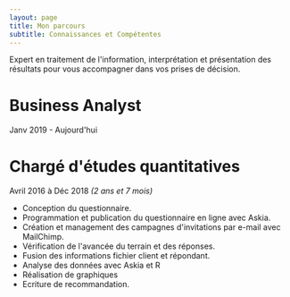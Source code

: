 ```yaml
---
layout: page
title: Mon parcours 
subtitle: Connaissances et Compétentes
---
```


Expert en traitement de l'information, interprétation et présentation des résultats pour vous accompagner dans vos prises de décision. 

# <i class="fas fa-tachometer-alt"></i> Business Analyst
Janv 2019 - Aujourd'hui



# <i class="far fa-chart-bar"></i> Chargé d'études quantitatives
Avril 2016 à Déc 2018 _(2 ans et 7 mois)_



* Conception du questionnaire. 
* Programmation et publication du questionnaire en ligne avec Askia. 
* Création et management des campagnes d'invitations par e-mail avec MailChimp.  
* Vérification de l'avancée du terrain et des réponses. 
* Fusion des informations fichier client et répondant. 
* Analyse des données avec Askia et R
* Réalisation de graphiques 
* Ecriture de recommandation. 
